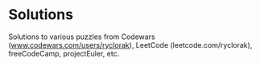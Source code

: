 # Solutions
Solutions to various puzzles from Codewars (www.codewars.com/users/ryclorak), LeetCode (leetcode.com/ryclorak), freeCodeCamp, projectEuler, etc.
